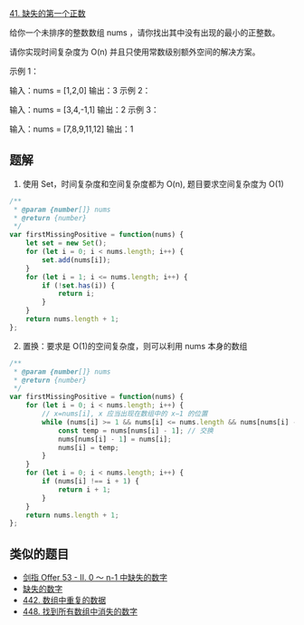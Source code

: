 [41. 缺失的第一个正数](https://leetcode.cn/problems/first-missing-positive/)

给你一个未排序的整数数组 nums ，请你找出其中没有出现的最小的正整数。

请你实现时间复杂度为 O(n) 并且只使用常数级别额外空间的解决方案。

示例 1：

输入：nums = [1,2,0]
输出：3
示例 2：

输入：nums = [3,4,-1,1]
输出：2
示例 3：

输入：nums = [7,8,9,11,12]
输出：1

## 题解

1. 使用 Set，时间复杂度和空间复杂度都为 O(n), 题目要求空间复杂度为 O(1)

```js
/**
 * @param {number[]} nums
 * @return {number}
 */
var firstMissingPositive = function(nums) {
    let set = new Set();
    for (let i = 0; i < nums.length; i++) {
        set.add(nums[i]);
    }
    for (let i = 1; i <= nums.length; i++) {
        if (!set.has(i)) {
            return i;
        }
    }
    return nums.length + 1;
};
```

2. 置换：要求是 O(1)的空间复杂度，则可以利用 nums 本身的数组

```js
/**
 * @param {number[]} nums
 * @return {number}
 */
var firstMissingPositive = function(nums) {
    for (let i = 0; i < nums.length; i++) {
        // x=nums[i], x 应当出现在数组中的 x−1 的位置
        while (nums[i] >= 1 && nums[i] <= nums.length && nums[nums[i] - 1] !== nums[i]) {
            const temp = nums[nums[i] - 1]; // 交换
            nums[nums[i] - 1] = nums[i];
            nums[i] = temp;
        }
    }
    for (let i = 0; i < nums.length; i++) {
        if (nums[i] !== i + 1) {
            return i + 1;
        }
    }
    return nums.length + 1;
};
```

## 类似的题目

-   [剑指 Offer 53 - II. 0 ～ n-1 中缺失的数字](https://leetcode.cn/problems/que-shi-de-shu-zi-lcof/)
-   [缺失的数字]()
-   [442. 数组中重复的数据](https://leetcode.cn/problems/first-missing-positive/)
-   [448. 找到所有数组中消失的数字](https://leetcode.cn/problems/find-all-numbers-disappeared-in-an-array/)
